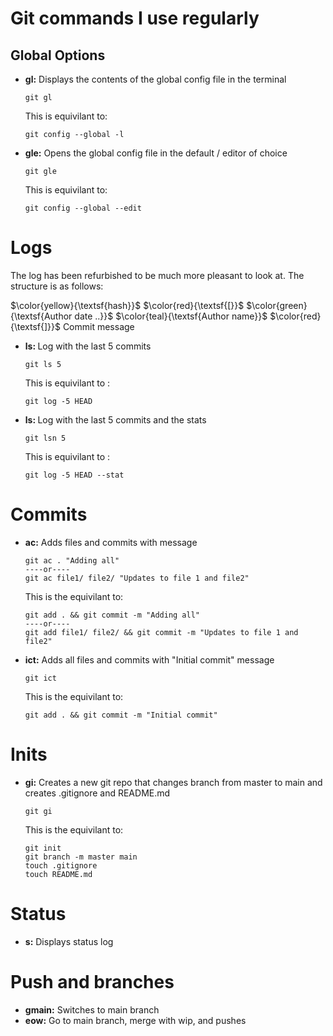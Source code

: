 # Git commands I use regularly

## Global Options

<ul>
<li> <strong>gl:</strong> Displays the contents of the global config file in the terminal

```git
git gl
```

This is equivilant to:

```git
git config --global -l
```

<li> <strong>gle:</strong> Opens the global config file in the default / editor of choice


```git
git gle
```

This is equivilant to:

```git
git config --global --edit
```
</ul>

# Logs
The log has been refurbished to be much more pleasant to look at. The structure is as follows:

$\color{yellow}{\textsf{hash}}$
$\color{red}{\textsf{[}}$
$\color{green}{\textsf{Author date ..}}$
$\color{teal}{\textsf{Author name}}$
$\color{red}{\textsf{]}}$
Commit message


<ul>
<li> <strong>ls: </strong> Log with the last 5 commits

```git
git ls 5
```

This is equivilant to :

```git
git log -5 HEAD
```

<li> <strong>ls: </strong> Log with the last 5 commits and the stats

```git
git lsn 5
```

This is equivilant to :

```git
git log -5 HEAD --stat
```
</ul>

# Commits
<ul>
<li> <strong>ac:</strong> Adds files and commits with message

```git
git ac . "Adding all"
----or----
git ac file1/ file2/ "Updates to file 1 and file2"
```
This is the equivilant to:

```git
git add . && git commit -m "Adding all"
----or----
git add file1/ file2/ && git commit -m "Updates to file 1 and file2"
```



<li> <strong>ict:</strong> Adds all files and commits with "Initial commit" message

```git
git ict
```
This is the equivilant to:

```git
git add . && git commit -m "Initial commit"
```

</ul>

# Inits
<ul>
<li> <strong>gi:</strong> Creates a new git repo that changes branch from master to main and creates .gitignore and README.md


```git 
git gi
```

This is the equivilant to:

```git
git init
git branch -m master main
touch .gitignore
touch README.md
```
</ul>

# Status
<ul>
<li> <strong>s:</strong> Displays status log
</ul>

# Push and branches
<ul>
<li> <strong>gmain:</strong> Switches to main branch
<li> <strong>eow:</strong> Go to main branch, merge with wip, and pushes
</ul>